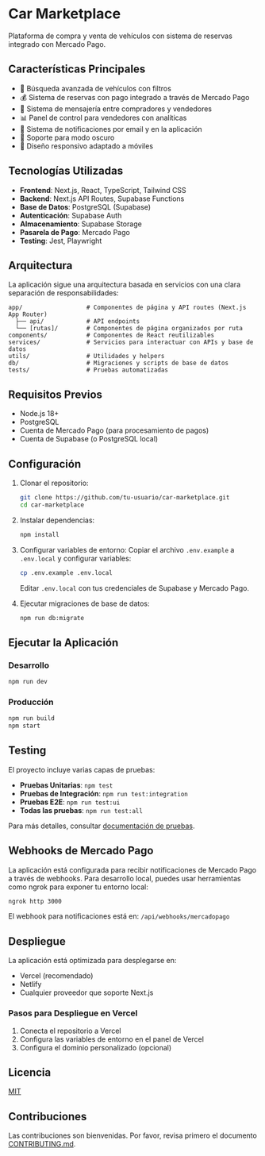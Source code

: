# Car Marketplace

Plataforma de compra y venta de vehículos con sistema de reservas integrado con Mercado Pago.

## Características Principales

- 🚗 Búsqueda avanzada de vehículos con filtros
- 💰 Sistema de reservas con pago integrado a través de Mercado Pago
- 💬 Sistema de mensajería entre compradores y vendedores
- 📊 Panel de control para vendedores con analíticas
- 🔔 Sistema de notificaciones por email y en la aplicación
- 🌙 Soporte para modo oscuro
- 📱 Diseño responsivo adaptado a móviles

## Tecnologías Utilizadas

- **Frontend**: Next.js, React, TypeScript, Tailwind CSS
- **Backend**: Next.js API Routes, Supabase Functions
- **Base de Datos**: PostgreSQL (Supabase)
- **Autenticación**: Supabase Auth
- **Almacenamiento**: Supabase Storage
- **Pasarela de Pago**: Mercado Pago
- **Testing**: Jest, Playwright

## Arquitectura

La aplicación sigue una arquitectura basada en servicios con una clara separación de responsabilidades:

```
app/                  # Componentes de página y API routes (Next.js App Router)
  ├── api/            # API endpoints
  └── [rutas]/        # Componentes de página organizados por ruta
components/           # Componentes de React reutilizables
services/             # Servicios para interactuar con APIs y base de datos
utils/                # Utilidades y helpers
db/                   # Migraciones y scripts de base de datos
tests/                # Pruebas automatizadas
```

## Requisitos Previos

- Node.js 18+ 
- PostgreSQL
- Cuenta de Mercado Pago (para procesamiento de pagos)
- Cuenta de Supabase (o PostgreSQL local)

## Configuración

1. Clonar el repositorio:
   ```bash
   git clone https://github.com/tu-usuario/car-marketplace.git
   cd car-marketplace
   ```

2. Instalar dependencias:
   ```bash
   npm install
   ```

3. Configurar variables de entorno:
   Copiar el archivo `.env.example` a `.env.local` y configurar variables:
   ```bash
   cp .env.example .env.local
   ```
   Editar `.env.local` con tus credenciales de Supabase y Mercado Pago.

4. Ejecutar migraciones de base de datos:
   ```bash
   npm run db:migrate
   ```

## Ejecutar la Aplicación

### Desarrollo

```bash
npm run dev
```

### Producción

```bash
npm run build
npm start
```

## Testing

El proyecto incluye varias capas de pruebas:

- **Pruebas Unitarias**: `npm test`
- **Pruebas de Integración**: `npm run test:integration`
- **Pruebas E2E**: `npm run test:ui`
- **Todas las pruebas**: `npm run test:all`

Para más detalles, consultar [documentación de pruebas](tests/README.md).

## Webhooks de Mercado Pago

La aplicación está configurada para recibir notificaciones de Mercado Pago a través de webhooks.
Para desarrollo local, puedes usar herramientas como ngrok para exponer tu entorno local:

```bash
ngrok http 3000
```

El webhook para notificaciones está en: `/api/webhooks/mercadopago`

## Despliegue

La aplicación está optimizada para desplegarse en:

- Vercel (recomendado)
- Netlify
- Cualquier proveedor que soporte Next.js

### Pasos para Despliegue en Vercel

1. Conecta el repositorio a Vercel
2. Configura las variables de entorno en el panel de Vercel
3. Configura el dominio personalizado (opcional)

## Licencia

[MIT](LICENSE)

## Contribuciones

Las contribuciones son bienvenidas. Por favor, revisa primero el documento [CONTRIBUTING.md](CONTRIBUTING.md). 